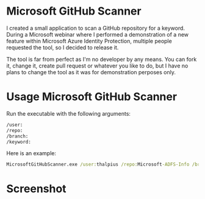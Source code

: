 # Microsoft GitHub Scanner

I created a small application to scan a GitHub repository for a keyword. During a Microsoft webinar where I performed a demonstration of a new feature within Microsoft Azure Identity Protection, multiple people requested the tool, so I decided to release it.

The tool is far from perfect as I'm no developer by any means. You can fork it, change it, create pull request or whatever you like to do, but I have no plans to change the tool as it was for demonstration perposes only.

# Usage Microsoft GitHub Scanner

Run the executable with the following arguments:

```cmd
/user:
/repo:
/branch:
/keyword:
```

Here is an example:

```cmd
MicrosoftGitHubScanner.exe /user:thalpius /repo:Microsoft-ADFS-Info /branch:master /keyword:ConfigurationDatabaseConnectionString
```

# Screenshot

